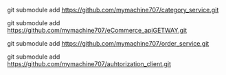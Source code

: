 git submodule add https://github.com/mymachine707/category_service.git

git submodule add https://github.com/mymachine707/eCommerce_apiGETWAY.git


git submodule add https://github.com/mymachine707/order_service.git

git submodule add https://github.com/mymachine707/auhtorization_client.git